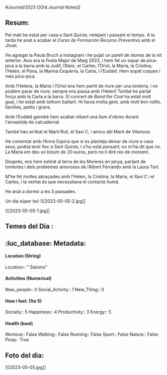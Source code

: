 #Journal/2023 
[[Old Journal Notes]]


## Resum: 
Pel matí he estat per casa a Sant Quirze, netejant i passant el temps. A la tarda he anat a acabar el *Curso de Formación Recurso Preventivo* amb el Jhoel.

He agregat la Paula Bruch a Instagram i he pujat un parell de stories de la nit anterior. Avui era la Festa Major de Maig 2023, i hem fet un sopar de pica-pica a la barra amb la Judit, l’Aleix, el Carles, l’Oriol, la Maria, la Cristina, l’Helen, el Pana, la Marina Esquerra, la Carla, i l’Eudald. Hem sopat coques i més pica-pica.

Amb l’Helena, la Maria i l’Oriol ens hem partit de riure per una tonteria, i no podíem parar de riure; sempre ens passa amb l’Helen! També he parlat força amb la Carla a la barra. El concert de *Band the Cool* ha estat molt guai, i he estat amb tothom ballant. Hi havia molta gent, amb molt bon rotllo, famílies, petits i grans.

Amb l’Eudald gairebé hem acabat robant una llum d'obres durant l'envestida de calcadernal. 

També han arribat el Martí Rull, el Xavi C, i amics del Martí de Vilanova.

He comentat amb l’Anna Espina que si es planteja deixar de viure a casa seva, podria tenir lloc a Sant Quirze, i s’ho està pensant; no m'ha dit que no. La Maria em deu un bizum de 20 euros, però no li diré res de moment.

Després, ens hem estirat al terra de les Moreres en pinya, parlant de tonteries i dels problemes amorosos de l’Albert Ferrando amb la Laura Tort.

M’he fet moltes abraçades amb l’Helen, la Cristina, la Maria, el Xavi C i el Carles, i la veritat és que necessitava el contacte humà.

He anat a dormir a les 5 passades.

Un dia súper bo!
![[2023-05-05-2.jpg]]

![[2023-05-05-1.jpg]]

## Temes del Dia :


## :luc_database:  Metadata: 
#### Location (String)
Location:: "´Salomo"

#### Activities (Numerical)
New_people:: 0
Social_Activity::  1
New_Thing:: 0

#### How i feel:  (1to 5)
Socially:: 5
Happiness:: 4
Productivity:: 3
Energy::  5

#### Health (bool)
Workout:: False
Walking:: False
Running:: False
Sport:: False
Nature:: False
Poop:: True

## Foto del dia:

![[2023-05-05.jpg]]
